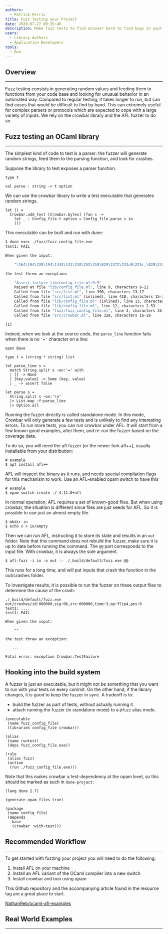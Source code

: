 ```yaml
---
authors:
  - Patrick Ferris
title: Fuzz Testing your Project
date: 2020-07-27 09:35:49
description: Make fuzz tests to find uncover hard to find bugs in your code
users:
  - Library Authors
  - Application Developers 
tools:
  - Bun 
---
```


## Overview

---

Fuzz testing consists in generating random values and feeding them to functions from your code base and looking for unusual behavior in an automated way. Compared to regular testing, it takes longer to run, but can find cases that would be difficult to find by hand.
This can extremely useful for complex parsers or protocols which are expected to cope with a large variety of inputs.
We rely on the crowbar library and the AFL fuzzer to do so.

## Fuzz testing an OCaml library

---

The simplest kind of code to test is a parser: the fuzzer will generate random strings, feed them to the parsing function, and look for crashes.

Suppose the library to test exposes a parser function.

<!-- $MDX file=examples/parser/lib/config_file.mli -->
```
type t

val parse : string -> t option
```

We can use the crowbar library to write a test executable that generates random strings.

<!-- $MDX file=examples/parser/fuzz/fuzz_config_file.ml -->
```
let () =
  Crowbar.add_test [Crowbar.bytes] (fun s ->
    let _ : Config_file.t option = Config_file.parse s in
    ())
```

This executable can be built and run with dune:

<!-- TK no highlight -->

```sh dir=examples/parser
$ dune exec ./fuzz/fuzz_config_file.exe
test1: FAIL

When given the input:

    "\164\194\239\194\144S\131\218\252\210\029\2372\224cR\225r,\028\243\159\139m\004\018\254\152\016\207\176>\194\r\245#\189\128\n\179]\007\251\162O\247\134\1655\173\006\019\216\024W\182\219\245u\145%O\026\193"

the test threw an exception:

    "Assert_failure lib/config_file.ml:9:9"
    Raised at file "lib/config_file.ml", line 9, characters 9-21
    Called from file "src/list.ml", line 390, characters 13-17
    Called from file "src/list.ml" (inlined), line 418, characters 15-31
    Called from file "lib/config_file.ml" (inlined), line 13, characters 5-27
    Called from file "lib/config_file.ml", line 12, characters 2-53
    Called from file "fuzz/fuzz_config_file.ml", line 3, characters 35-54
    Called from file "src/crowbar.ml", line 329, characters 16-19

[1]
```

Indeed, when we look at the source code, the `parse_line` function fails when
there is no `'='` character on a line:

<!-- $MDX file=examples/parser/lib/config_file.ml -->
```
open Base

type t = (string * string) list

let parse_line s =
  match String.split s ~on:'=' with
  | [] -> None
  | [key;value] -> Some (key, value)
  | _ -> assert false

let parse s =
  String.split s ~on:'\n'
  |> List.map ~f:parse_line
  |> Option.all
```

Running the fuzzer directly is called standalone mode. In this mode, Crowbar will only generate a few tests and is unlikely to find any interesting errors.
To run more tests, you can run crowbar under AFL. It will start from a few known good examples, alter them, and re-run the fuzzer based on the coverage data.

To do so, you will need the afl fuzzer (or the newer fork afl++), usually installable from your distribution:

```
# example
$ apt install afl++
```

AFL will inspect the binary as it runs, and needs special compilation flags for
this mechanism to work. Use an AFL-enabled opam switch to have this

```
# example
$ opam switch create ./ 4.11.0+afl
```

In normal operation, AFL requires a set of known-good files. But when using crowbar,
the situation is different since files are just seeds for AFL. So it is possible
to use just an almost empty file.

```
$ mkdir in
$ echo x > in/empty
```

Then we can run AFL, instructing it to store its state and results in an `out`
folder. Note that this command does not rebuild the fuzzer, make sure
it is up to date before running the command. The `@@` part corresponds to the
input file. With crowbar, it is always the sole argument.

```
$ afl-fuzz -i in -o out -- ./_build/default/fuzz.exe @@
```

This runs for a long time, and will put inputs that crash the function in the out/crashes folder.

To investigate results, it is possible to run the fuzzer on these output files to determine the cause of the crash:

```
./_build/default/fuzz.exe out/crashes/id:000000,sig:06,src:000000,time:3,op:flip4,pos:0
test1: ....
test1: FAIL

When given the input:

    ""

the test threw an exception:

   ...

Fatal error: exception Crowbar.TestFailure

```

## Hooking into the build system

A fuzzer is just an executable, but it might not be something that you want to run with your tests on every commit. On the other hand, if the library changes, it is good to keep the fuzzer in sync. A tradeoff is to:

- build the fuzzer as part of tests, without actually running it
- attach running the fuzzer (in standalone mode) to a `@fuzz` alias
mode.

<!-- $MDX file=examples/parser/fuzz/dune -->
```
(executable
 (name fuzz_config_file)
 (libraries config_file crowbar))

(alias
 (name runtest)
 (deps fuzz_config_file.exe))

(rule
 (alias fuzz)
 (action
  (run ./fuzz_config_file.exe)))
```

Note that this makes crowbar a test-dependency at the opam level, so this should
be marked as such in `dune-project`:

<!-- $MDX file=examples/parser/dune-project -->
```
(lang dune 2.7)

(generate_opam_files true)

(package
 (name config_file)
 (depends
   base
   (crowbar :with-test)))
```

## Recommended Workflow

---

To get started with fuzzing your project you will need to do the following: 

1. Install AFL on your machine 
2. Install an AFL variant of the OCaml compiler into a new switch
3. Install crowbar and bun using opam 

This Github repository and the accompanying article found in the resource tag are a great place to start. 

[NathanReb/ocaml-afl-examples](https://github.com/NathanReb/ocaml-afl-examples)

## Real World Examples

---

